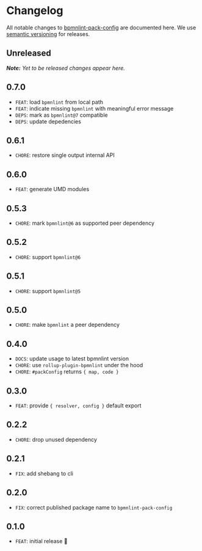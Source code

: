 # Changelog

All notable changes to [bpmnlint-pack-config](https://github.com/nikku/bpmnlint-pack-config) are documented here. We use [semantic versioning](http://semver.org/) for releases.

## Unreleased

___Note:__ Yet to be released changes appear here._

## 0.7.0

* `FEAT`: load `bpmnlint` from local path
* `FEAT`: indicate missing `bpmnlint` with meaningful error message
* `DEPS`: mark as `bpmnlint@7` compatible
* `DEPS`: update depedencies

## 0.6.1

* `CHORE`: restore single output internal API

## 0.6.0

* `FEAT`: generate UMD modules

## 0.5.3

* `CHORE`: mark `bpmnlint@6` as supported peer dependency

## 0.5.2

* `CHORE`: support `bpmnlint@6`

## 0.5.1

* `CHORE`: support `bpmnlint@5`

## 0.5.0

* `CHORE`: make `bpmnlint` a peer dependency

## 0.4.0

* `DOCS`: update usage to latest bpmnlint version
* `CHORE`: use `rollup-plugin-bpmnlint` under the hood
* `CHORE`: `#packConfig` returns `{ map, code }`

## 0.3.0

* `FEAT`: provide `{ resolver, config }` default export

## 0.2.2

* `CHORE`: drop unused dependency

## 0.2.1

* `FIX`: add shebang to cli

## 0.2.0

* `FIX`: correct published package name to `bpmnlint-pack-config`

## 0.1.0

* `FEAT`: initial release :tada: